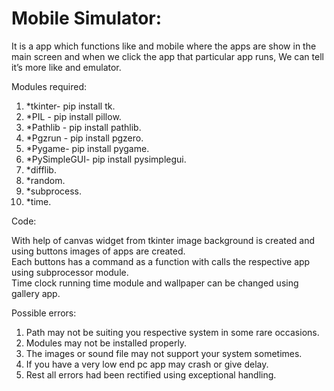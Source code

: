# Mobile Simulator:

It is a app which functions like and mobile where the apps are show in the main screen and when we click the app that particular app runs, We can tell it’s more like and emulator.

Modules required:

1. *tkinter- pip install  tk.
2. *PIL - pip install pillow.
3. *Pathlib - pip install pathlib.
4. *Pgzrun - pip install pgzero.
5. *Pygame- pip install pygame.
6. *PySimpleGUI- pip install pysimplegui.
7. *difflib.
8. *random.
9. *subprocess.
10. *time.

Code:

With help of canvas widget from tkinter image background is created and using buttons images of apps are created.   
Each buttons has a command as a function with calls the respective app using subprocessor module.    
Time clock running time module and wallpaper can be changed using gallery app.

Possible errors:

1. Path may not be suiting you respective system in some rare occasions.
2. Modules may not be installed properly.
3. The images or sound file may not support your system sometimes.  
4. If you have a very low end pc app may crash or give delay.
5. Rest all errors had been rectified using exceptional handling.
